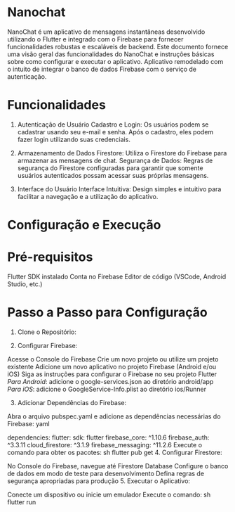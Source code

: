 # Nanochat

NanoChat é um aplicativo de mensagens instantâneas desenvolvido utilizando o Flutter e integrado com o Firebase para fornecer funcionalidades robustas e escaláveis de backend. Este documento fornece uma visão geral das funcionalidades do NanoChat e instruções básicas sobre como configurar e executar o aplicativo.
Aplicativo remodelado com o intuito de integrar o banco de dados Firebase com o serviço de autenticação.

# Funcionalidades
1. Autenticação de Usuário
Cadastro e Login: Os usuários podem se cadastrar usando seu e-mail e senha. Após o cadastro, eles podem fazer login utilizando suas credenciais.

2. Armazenamento de Dados
Firestore: Utiliza o Firestore do Firebase para armazenar as mensagens de chat.
Segurança de Dados: Regras de segurança do Firestore configuradas para garantir que somente usuários autenticados possam acessar suas próprias mensagens.

3. Interface do Usuário
Interface Intuitiva: Design simples e intuitivo para facilitar a navegação e a utilização do aplicativo.

# Configuração e Execução
# Pré-requisitos
Flutter SDK instalado
Conta no Firebase
Editor de código (VSCode, Android Studio, etc.)

# Passo a Passo para Configuração
1. Clone o Repositório: 

2. Configurar Firebase:

  Acesse o Console do Firebase
  Crie um novo projeto ou utilize um projeto existente
  Adicione um novo aplicativo no projeto Firebase (Android e/ou iOS)
  Siga as instruções para configurar o Firebase no seu projeto Flutter
  *Para Android*: adicione o google-services.json ao diretório android/app
  *Para iOS*: adicione o GoogleService-Info.plist ao diretório ios/Runner

3. Adicionar Dependências do Firebase:

Abra o arquivo pubspec.yaml e adicione as dependências necessárias do Firebase:
yaml

dependencies:
  flutter:
    sdk: flutter
  firebase_core: ^1.10.6
  firebase_auth: ^3.3.11
  cloud_firestore: ^3.1.9
  firebase_messaging: ^11.2.6
Execute o comando para obter os pacotes:
sh
flutter pub get
4. Configurar Firestore:

No Console do Firebase, navegue até Firestore Database
Configure o banco de dados em modo de teste para desenvolvimento
Defina regras de segurança apropriadas para produção
5. Executar o Aplicativo:

Conecte um dispositivo ou inicie um emulador
Execute o comando:
sh
  flutter run
